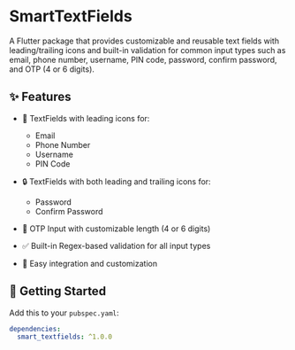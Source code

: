 # SmartTextFields

A Flutter package that provides customizable and reusable text fields with leading/trailing icons and built-in validation for common input types such as email, phone number, username, PIN code, password, confirm password, and OTP (4 or 6 digits).

## ✨ Features

- 📧 TextFields with leading icons for:
  - Email
  - Phone Number
  - Username
  - PIN Code

- 🔒 TextFields with both leading and trailing icons for:
  - Password
  - Confirm Password

- 🔢 OTP Input with customizable length (4 or 6 digits)

- ✅ Built-in Regex-based validation for all input types

- 🧩 Easy integration and customization

## 🚀 Getting Started

Add this to your `pubspec.yaml`:

```yaml
dependencies:
  smart_textfields: ^1.0.0
